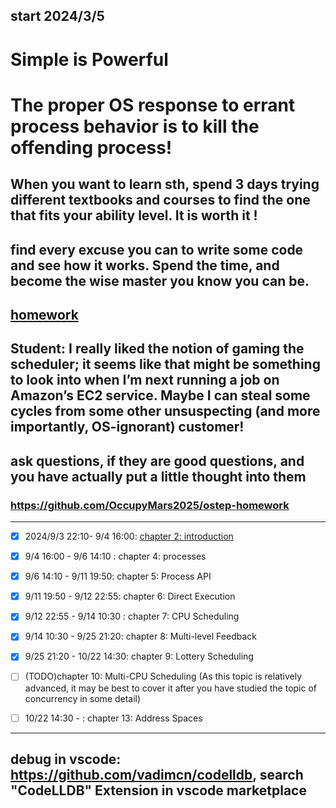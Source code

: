 ## start 2024/3/5
# Simple is Powerful
# The proper OS response to errant process behavior is to kill the offending process!
## When you want to learn sth, spend 3 days trying different textbooks and courses to find the one that fits your ability level. It is worth it !
## find every excuse you can to write some code and see how it works. Spend the time, and become the wise master you know you can be.
## [homework](https://pages.cs.wisc.edu/~remzi/OSTEP/Homework/homework.html)
## Student: I really liked the notion of gaming the scheduler; it seems like that might be something to look into when I’m next running a job on Amazon’s EC2 service. Maybe I can steal some cycles from some other unsuspecting (and more importantly, OS-ignorant) customer!
## ask questions, if they are good questions, and you have actually put a little thought into them

### https://github.com/OccupyMars2025/ostep-homework

---

- [x] 2024/9/3 22:10- 9/4 16:00: [chapter 2: introduction](https://pages.cs.wisc.edu/~remzi/OSTEP/intro.pdf)
- [x] 9/4 16:00 - 9/6 14:10 : chapter 4: processes
- [x] 9/6 14:10 - 9/11 19:50: chapter 5: Process API
- [x] 9/11 19:50 - 9/12 22:55: chapter 6: Direct Execution
- [x] 9/12 22:55 - 9/14 10:30 : chapter 7: CPU Scheduling
- [x] 9/14 10:30 - 9/25 21:20: chapter 8: Multi-level Feedback
- [x] 9/25 21:20 - 10/22 14:30: chapter 9: Lottery Scheduling
- [ ] (TODO)chapter 10: Multi-CPU Scheduling (As this topic is relatively advanced, it may be best to cover it after you have studied the topic of concurrency in some detail)
- [ ] 10/22 14:30 - : chapter 13: Address Spaces 


---

## debug in vscode: https://github.com/vadimcn/codelldb, search "CodeLLDB" Extension in vscode marketplace


